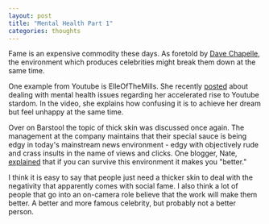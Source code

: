 ```yaml
---
layout: post
title: "Mental Health Part 1"
categories: thoughts
---
```


Fame is an expensive commodity these days. As foretold by [Dave Chapelle](https://youtu.be/ZOBjLPfDBWc?t=2m11s), the environment which produces celebrities might break them down at the same time. 

One example from Youtube is ElleOfTheMills. She recently [posted](https://www.youtube.com/watch?v=WKKwgq9LRgA&t=3s) about dealing with mental health issues regarding her accelerated rise to Youtube stardom. In the video, she explains how confusing it is to achieve her dream but feel unhappy at the same time.

Over on Barstool the topic of thick skin was discussed once again. The management at the company maintains that their special sauce is being edgy in today's mainstream news environment - edgy with objectively rude and crass insults in the name of views and clicks. One blogger, Nate, [explained](https://youtu.be/PQrosqG-J7g?t=10m14s) that if you can survive this environment it makes you "better."

I think it is easy to say that people just need a thicker skin to deal with the negativity that apparently comes with social fame. I also think a lot of people that go into an on-camera role believe that the work will make them better. A better and more famous celebrity, but probably not a better person.

